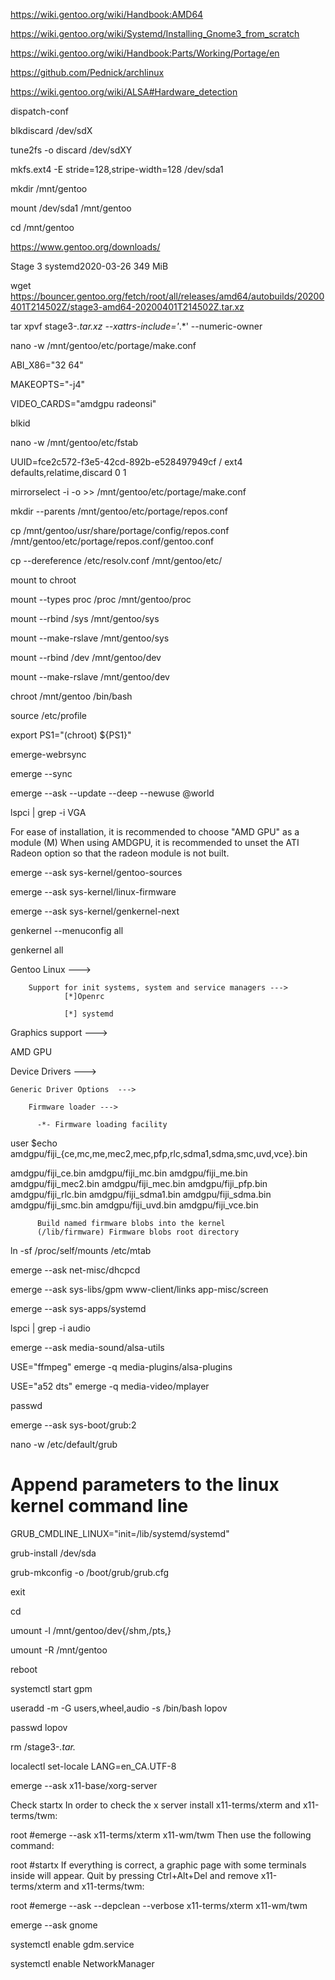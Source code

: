 https://wiki.gentoo.org/wiki/Handbook:AMD64

https://wiki.gentoo.org/wiki/Systemd/Installing_Gnome3_from_scratch

https://wiki.gentoo.org/wiki/Handbook:Parts/Working/Portage/en

https://github.com/Pednick/archlinux

https://wiki.gentoo.org/wiki/ALSA#Hardware_detection

dispatch-conf

blkdiscard /dev/sdX

tune2fs -o discard /dev/sdXY

mkfs.ext4 -E stride=128,stripe-width=128 /dev/sda1

mkdir /mnt/gentoo

mount /dev/sda1 /mnt/gentoo

cd /mnt/gentoo

https://www.gentoo.org/downloads/

Stage 3 systemd2020-03-26 349 MiB

wget https://bouncer.gentoo.org/fetch/root/all/releases/amd64/autobuilds/20200401T214502Z/stage3-amd64-20200401T214502Z.tar.xz

tar xpvf stage3-*.tar.xz --xattrs-include='*.*' --numeric-owner

nano -w /mnt/gentoo/etc/portage/make.conf

ABI_X86="32 64"

MAKEOPTS="-j4"

VIDEO_CARDS="amdgpu radeonsi"

blkid

nano -w /mnt/gentoo/etc/fstab

UUID=fce2c572-f3e5-42cd-892b-e528497949cf	/         	ext4      	defaults,relatime,discard	0 1

mirrorselect -i -o >> /mnt/gentoo/etc/portage/make.conf

mkdir --parents /mnt/gentoo/etc/portage/repos.conf

cp /mnt/gentoo/usr/share/portage/config/repos.conf /mnt/gentoo/etc/portage/repos.conf/gentoo.conf

cp --dereference /etc/resolv.conf /mnt/gentoo/etc/

mount to chroot

mount --types proc /proc /mnt/gentoo/proc

mount --rbind /sys /mnt/gentoo/sys

mount --make-rslave /mnt/gentoo/sys

mount --rbind /dev /mnt/gentoo/dev

mount --make-rslave /mnt/gentoo/dev

chroot /mnt/gentoo /bin/bash

source /etc/profile

export PS1="(chroot) ${PS1}"

emerge-webrsync

emerge --sync

emerge --ask --update --deep --newuse @world

lspci | grep -i VGA

For ease of installation, it is recommended to choose "AMD GPU" as a module (M)
When using AMDGPU, it is recommended to unset the ATI Radeon option so that the radeon module is not built.

emerge --ask sys-kernel/gentoo-sources

emerge --ask sys-kernel/linux-firmware

emerge --ask sys-kernel/genkernel-next

genkernel --menuconfig all

genkernel all

Gentoo Linux --->

        Support for init systems, system and service managers --->
                [*]Openrc 
                
                [*] systemd
                
Graphics support  --->

<M> AMD GPU

Device Drivers  --->

    Generic Driver Options  --->
    
        Firmware loader --->
        
          -*- Firmware loading facility

user $echo amdgpu/fiji_{ce,mc,me,mec2,mec,pfp,rlc,sdma1,sdma,smc,uvd,vce}.bin
          
amdgpu/fiji_ce.bin amdgpu/fiji_mc.bin amdgpu/fiji_me.bin amdgpu/fiji_mec2.bin amdgpu/fiji_mec.bin amdgpu/fiji_pfp.bin amdgpu/fiji_rlc.bin amdgpu/fiji_sdma1.bin amdgpu/fiji_sdma.bin amdgpu/fiji_smc.bin amdgpu/fiji_uvd.bin amdgpu/fiji_vce.bin
          
          Build named firmware blobs into the kernel
          (/lib/firmware) Firmware blobs root directory

ln -sf /proc/self/mounts /etc/mtab

emerge --ask net-misc/dhcpcd

emerge --ask sys-libs/gpm www-client/links app-misc/screen

emerge --ask sys-apps/systemd

lspci | grep -i audio

emerge --ask media-sound/alsa-utils

USE="ffmpeg" emerge -q media-plugins/alsa-plugins

USE="a52 dts" emerge -q media-video/mplayer

passwd

emerge --ask sys-boot/grub:2

nano -w /etc/default/grub

# Append parameters to the linux kernel command line

GRUB_CMDLINE_LINUX="init=/lib/systemd/systemd"

grub-install /dev/sda

grub-mkconfig -o /boot/grub/grub.cfg

exit

cd

umount -l /mnt/gentoo/dev{/shm,/pts,}

umount -R /mnt/gentoo

reboot

systemctl start gpm

useradd -m -G users,wheel,audio -s /bin/bash lopov

passwd lopov

rm /stage3-*.tar.*

localectl set-locale LANG=en_CA.UTF-8

emerge --ask x11-base/xorg-server

Check startx
In order to check the x server install x11-terms/xterm and x11-terms/twm:

root #emerge --ask x11-terms/xterm x11-wm/twm
Then use the following command:

root #startx
If everything is correct, a graphic page with some terminals inside will appear. Quit by pressing Ctrl+Alt+Del and remove x11-terms/xterm and x11-terms/twm:

root #emerge --ask --depclean --verbose x11-terms/xterm x11-wm/twm

emerge --ask gnome

systemctl enable gdm.service

systemctl enable NetworkManager
